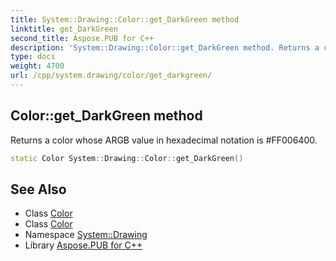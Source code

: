 ```yaml
---
title: System::Drawing::Color::get_DarkGreen method
linktitle: get_DarkGreen
second_title: Aspose.PUB for C++
description: 'System::Drawing::Color::get_DarkGreen method. Returns a color whose ARGB value in hexadecimal notation is #FF006400 in C++.'
type: docs
weight: 4700
url: /cpp/system.drawing/color/get_darkgreen/
---
```

## Color::get_DarkGreen method


Returns a color whose ARGB value in hexadecimal notation is #FF006400.

```cpp
static Color System::Drawing::Color::get_DarkGreen()
```

## See Also

* Class [Color](../)
* Class [Color](../)
* Namespace [System::Drawing](../../)
* Library [Aspose.PUB for C++](../../../)
